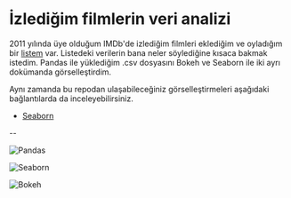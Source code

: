 # İzlediğim filmlerin veri analizi

2011 yılında üye olduğum IMDb'de izlediğim filmleri eklediğim ve oyladığım bir [listem](https://www.imdb.com/list/ls003368018/) var. Listedeki verilerin bana neler söylediğine kısaca bakmak istedim. Pandas ile yüklediğim .csv dosyasını Bokeh ve Seaborn ile iki ayrı dokümanda görselleştirdim.

Aynı zamanda bu repodan ulaşabileceğiniz görselleştirmeleri aşağıdaki bağlantılarda da inceleyebilirsiniz.

- [Seaborn](https://nbviewer.jupyter.org/github/bkrsln/watched-films/blob/main/seaborn.ipynb)

--

![Pandas](https://pandas.pydata.org/docs/_static/pandas.svg)

![Seaborn](https://seaborn.pydata.org/_static/logo-wide-lightbg.svg)

![Bokeh](https://static.bokeh.org/logos/logotype.svg)